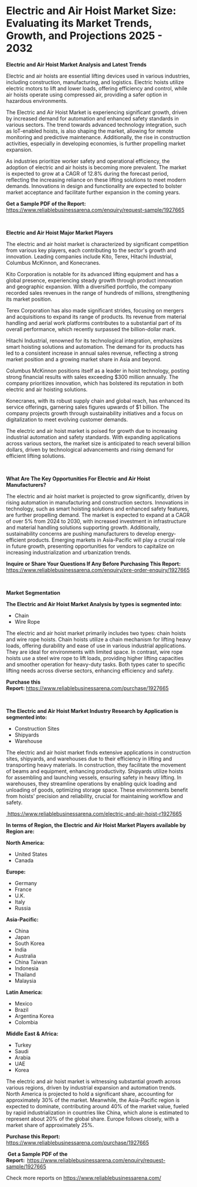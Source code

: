 <p><h1>Electric and Air Hoist Market Size: Evaluating its Market Trends, Growth, and Projections 2025 - 2032</h1></p><p><strong>Electric and Air Hoist Market Analysis and Latest Trends</strong></p>
<p><p>Electric and air hoists are essential lifting devices used in various industries, including construction, manufacturing, and logistics. Electric hoists utilize electric motors to lift and lower loads, offering efficiency and control, while air hoists operate using compressed air, providing a safer option in hazardous environments. </p><p>The Electric and Air Hoist Market is experiencing significant growth, driven by increased demand for automation and enhanced safety standards in various sectors. The trend towards advanced technology integration, such as IoT-enabled hoists, is also shaping the market, allowing for remote monitoring and predictive maintenance. Additionally, the rise in construction activities, especially in developing economies, is further propelling market expansion.</p><p>As industries prioritize worker safety and operational efficiency, the adoption of electric and air hoists is becoming more prevalent. The market is expected to grow at a CAGR of 12.8% during the forecast period, reflecting the increasing reliance on these lifting solutions to meet modern demands. Innovations in design and functionality are expected to bolster market acceptance and facilitate further expansion in the coming years.</p></p>
<p><strong>Get a Sample PDF of the Report:&nbsp;</strong> <a href="https://www.reliablebusinessarena.com/enquiry/request-sample/1927665?utm_campaign=1948&utm_medium=2&utm_source=Github&utm_content=ia&utm_term=15012025&utm_id=electric-and-air-hoist">https://www.reliablebusinessarena.com/enquiry/request-sample/1927665</a></p>
<p>&nbsp;</p>
<p><strong>Electric and Air Hoist Major Market Players</strong></p>
<p><p>The electric and air hoist market is characterized by significant competition from various key players, each contributing to the sector's growth and innovation. Leading companies include Kito, Terex, Hitachi Industrial, Columbus McKinnon, and Konecranes.</p><p>Kito Corporation is notable for its advanced lifting equipment and has a global presence, experiencing steady growth through product innovation and geographic expansion. With a diversified portfolio, the company recorded sales revenues in the range of hundreds of millions, strengthening its market position.</p><p>Terex Corporation has also made significant strides, focusing on mergers and acquisitions to expand its range of products. Its revenue from material handling and aerial work platforms contributes to a substantial part of its overall performance, which recently surpassed the billion-dollar mark.</p><p>Hitachi Industrial, renowned for its technological integration, emphasizes smart hoisting solutions and automation. The demand for its products has led to a consistent increase in annual sales revenue, reflecting a strong market position and a growing market share in Asia and beyond.</p><p>Columbus McKinnon positions itself as a leader in hoist technology, posting strong financial results with sales exceeding $300 million annually. The company prioritizes innovation, which has bolstered its reputation in both electric and air hoisting solutions.</p><p>Konecranes, with its robust supply chain and global reach, has enhanced its service offerings, garnering sales figures upwards of $1 billion. The company projects growth through sustainability initiatives and a focus on digitalization to meet evolving customer demands.</p><p>The electric and air hoist market is poised for growth due to increasing industrial automation and safety standards. With expanding applications across various sectors, the market size is anticipated to reach several billion dollars, driven by technological advancements and rising demand for efficient lifting solutions.</p></p>
<p>&nbsp;</p>
<p><strong>What Are The Key Opportunities For Electric and Air Hoist Manufacturers?</strong></p>
<p><p>The electric and air hoist market is projected to grow significantly, driven by rising automation in manufacturing and construction sectors. Innovations in technology, such as smart hoisting solutions and enhanced safety features, are further propelling demand. The market is expected to expand at a CAGR of over 5% from 2024 to 2030, with increased investment in infrastructure and material handling solutions supporting growth. Additionally, sustainability concerns are pushing manufacturers to develop energy-efficient products. Emerging markets in Asia-Pacific will play a crucial role in future growth, presenting opportunities for vendors to capitalize on increasing industrialization and urbanization trends.</p></p>
<p><strong>Inquire or Share Your Questions If Any Before Purchasing This Report:</strong> <a href="https://www.reliablebusinessarena.com/enquiry/pre-order-enquiry/1927665?utm_campaign=1948&utm_medium=2&utm_source=Github&utm_content=ia&utm_term=15012025&utm_id=electric-and-air-hoist">https://www.reliablebusinessarena.com/enquiry/pre-order-enquiry/1927665</a></p>
<p>&nbsp;</p>
<p><strong>Market Segmentation</strong></p>
<p><strong>The Electric and Air Hoist Market Analysis by types is segmented into:</strong></p>
<p><ul><li>Chain</li><li>Wire Rope</li></ul></p>
<p><p>The electric and air hoist market primarily includes two types: chain hoists and wire rope hoists. Chain hoists utilize a chain mechanism for lifting heavy loads, offering durability and ease of use in various industrial applications. They are ideal for environments with limited space. In contrast, wire rope hoists use a steel wire rope to lift loads, providing higher lifting capacities and smoother operation for heavy-duty tasks. Both types cater to specific lifting needs across diverse sectors, enhancing efficiency and safety.</p></p>
<p><strong>Purchase this Report:&nbsp;</strong><a href="https://www.reliablebusinessarena.com/purchase/1927665?utm_campaign=1948&utm_medium=2&utm_source=Github&utm_content=ia&utm_term=15012025&utm_id=electric-and-air-hoist">https://www.reliablebusinessarena.com/purchase/1927665</a></p>
<p>&nbsp;</p>
<p><strong>The Electric and Air Hoist Market Industry Research by Application is segmented into:</strong></p>
<p><ul><li>Construction Sites</li><li>Shipyards</li><li>Warehouse</li></ul></p>
<p><p>The electric and air hoist market finds extensive applications in construction sites, shipyards, and warehouses due to their efficiency in lifting and transporting heavy materials. In construction, they facilitate the movement of beams and equipment, enhancing productivity. Shipyards utilize hoists for assembling and launching vessels, ensuring safety in heavy lifting. In warehouses, they streamline operations by enabling quick loading and unloading of goods, optimizing storage space. These environments benefit from hoists' precision and reliability, crucial for maintaining workflow and safety.</p></p>
<p><a href="https://www.reliablebusinessarena.com/electric-and-air-hoist-r1927665?utm_campaign=1948&utm_medium=2&utm_source=Github&utm_content=ia&utm_term=15012025&utm_id=electric-and-air-hoist">&nbsp;https://www.reliablebusinessarena.com/electric-and-air-hoist-r1927665</a></p>
<p><strong>In terms of Region, the Electric and Air Hoist Market Players available by Region are:</strong></p>
<p>
    <p> <strong> North America: </strong>
        <ul>
            <li>United States</li>
            <li>Canada</li>
        </ul>
        </p> 
    <p> <strong> Europe: </strong>
        <ul>
            <li>Germany</li>
            <li>France</li>
            <li>U.K.</li>
            <li>Italy</li>
            <li>Russia</li>
        </ul>
        </p> 
    <p> <strong> Asia-Pacific: </strong>
        <ul>
            <li>China</li>
            <li>Japan</li>
            <li>South Korea</li>
            <li>India</li>
            <li>Australia</li>
            <li>China Taiwan</li>
            <li>Indonesia</li>
            <li>Thailand</li>
            <li>Malaysia</li>
        </ul>
        </p> 
    <p> <strong> Latin America: </strong>
        <ul>
            <li>Mexico</li>
            <li>Brazil</li>
            <li>Argentina Korea</li>
            <li>Colombia</li>
        </ul>
        </p> 
    <p> <strong> Middle East & Africa: </strong>
        <ul>
            <li>Turkey</li>
            <li>Saudi</li>
            <li>Arabia</li>
            <li>UAE</li>
            <li>Korea</li>
        </ul>
    </p>
    </p>
<p><p>The electric and air hoist market is witnessing substantial growth across various regions, driven by industrial expansion and automation trends. North America is projected to hold a significant share, accounting for approximately 30% of the market. Meanwhile, the Asia-Pacific region is expected to dominate, contributing around 40% of the market value, fueled by rapid industrialization in countries like China, which alone is estimated to represent about 20% of the global share. Europe follows closely, with a market share of approximately 25%.</p></p>
<p><strong>Purchase this Report: </strong><a href="https://www.reliablebusinessarena.com/purchase/1927665?utm_campaign=1948&utm_medium=2&utm_source=Github&utm_content=ia&utm_term=15012025&utm_id=electric-and-air-hoist">https://www.reliablebusinessarena.com/purchase/1927665</a></p>
<p>&nbsp;<strong>Get a Sample PDF of the Report:&nbsp;&nbsp;</strong><a href="https://www.reliablebusinessarena.com/enquiry/request-sample/1927665?utm_campaign=1948&utm_medium=2&utm_source=Github&utm_content=ia&utm_term=15012025&utm_id=electric-and-air-hoist">https://www.reliablebusinessarena.com/enquiry/request-sample/1927665</a></p>
<p><strong></strong></p>
<p>Check more reports on <a href="https://www.reliablebusinessarena.com/?utm_campaign=1948&utm_medium=2&utm_source=Github&utm_content=ia&utm_term=15012025&utm_id=electric-and-air-hoist">https://www.reliablebusinessarena.com/</a></p>